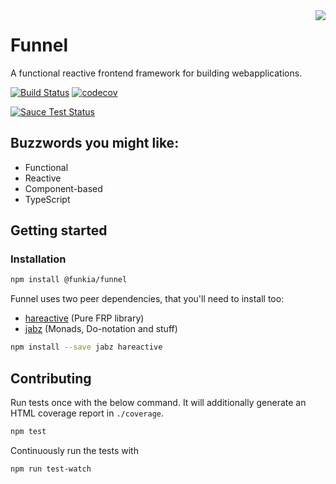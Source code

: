 <img align="right" src="https://avatars0.githubusercontent.com/u/21360882?v=3&s=200">

# Funnel
A functional reactive frontend framework for building webapplications.

[![Build Status](https://travis-ci.org/Funkia/funnel.svg?branch=master)](https://travis-ci.org/Funkia/funnel)
[![codecov](https://codecov.io/gh/Funkia/funnel/branch/master/graph/badge.svg)](https://codecov.io/gh/Funkia/funnel)

[![Sauce Test Status](https://saucelabs.com/browser-matrix/funnel.svg)](https://saucelabs.com/u/funnel)
## Buzzwords you might like:
* Functional
* Reactive
* Component-based
* TypeScript


## Getting started

### Installation
```sh
npm install @funkia/funnel
```
Funnel uses two peer dependencies, that you'll need to install too:
* [hareactive](https://github.com/Funkia/hareactive) (Pure FRP library)
* [jabz](https://github.com/Funkia/jabz) (Monads, Do-notation and stuff)
```sh
npm install --save jabz hareactive
```

## Contributing

Run tests once with the below command. It will additionally generate
an HTML coverage report in `./coverage`.

```sh
npm test
```

Continuously run the tests with

```sh
npm run test-watch
```
